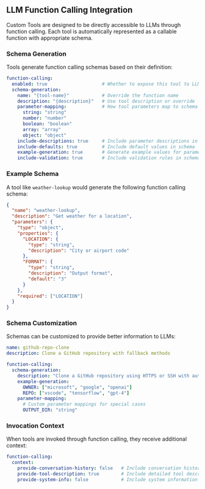 ## LLM Function Calling Integration

Custom Tools are designed to be directly accessible to LLMs through function calling. Each tool is automatically represented as a callable function with appropriate schema.

### Schema Generation

Tools generate function calling schemas based on their definition:

```yaml
function-calling:
  enabled: true                    # Whether to expose this tool to LLMs
  schema-generation:
    name: "{tool-name}"            # Override the function name
    description: "{description}"   # Use tool description or override
    parameter-mapping:             # How tool parameters map to schema types
      string: "string"
      number: "number"
      boolean: "boolean"
      array: "array"
      object: "object"
    include-descriptions: true     # Include parameter descriptions in schema
    include-defaults: true         # Include default values in schema
    example-generation: true       # Generate example values for parameters
    include-validation: true       # Include validation rules in schema
```

### Example Schema

A tool like `weather-lookup` would generate the following function calling schema:

```json
{
  "name": "weather-lookup",
  "description": "Get weather for a location",
  "parameters": {
    "type": "object",
    "properties": {
      "LOCATION": {
        "type": "string",
        "description": "City or airport code"
      },
      "FORMAT": {
        "type": "string",
        "description": "Output format",
        "default": "3"
      }
    },
    "required": ["LOCATION"]
  }
}
```

### Schema Customization

Schemas can be customized to provide better information to LLMs:

```yaml
name: github-repo-clone
description: Clone a GitHub repository with fallback methods

function-calling:
  schema-generation:
    description: "Clone a GitHub repository using HTTPS or SSH with automatic fallback"
    example-generation:
      OWNER: ["microsoft", "google", "openai"]
      REPO: ["vscode", "tensorflow", "gpt-4"]
    parameter-mapping:
      # Custom parameter mappings for special cases
      OUTPUT_DIR: "string"
```

### Invocation Context

When tools are invoked through function calling, they receive additional context:

```yaml
function-calling:
  context:
    provide-conversation-history: false   # Include conversation history
    provide-tool-description: true        # Include detailed tool description
    provide-system-info: false            # Include system information
```
